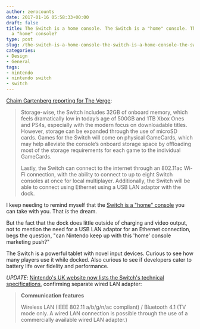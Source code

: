 ```yaml
---
author: zerocounts
date: 2017-01-16 05:58:33+00:00
draft: false
title: The Switch is a home console. The Switch is a "home" console. The Switch is
  a "home" console?
type: post
slug: /the-switch-is-a-home-console-the-switch-is-a-home-console-the-switch-is-a-home-console/
categories:
- Design
- General
tags:
- nintendo
- nintendo switch
- switch
---
```


[Chaim Gartenberg reporting for The Verge](http://www.theverge.com/circuitbreaker/2017/1/13/14261876/nintendo-switch-specs-32gb-720p-screen-battery-life):

> Storage-wise, the Switch includes 32GB of onboard memory, which feels dramatically low in today’s age of 500GB and 1TB Xbox Ones and PS4s, especially with the modern focus on downloadable titles. However, storage can be expanded through the use of microSD cards. Games for the Switch will come on physical GameCards, which may help alleviate the console’s onboard storage space by offloading most of the storage requirements for each game to the individual GameCards.
>
> Lastly, the Switch can connect to the internet through an 802.11ac Wi-Fi connection, with the ability to connect to up to eight Switch consoles at once for local multiplayer. Additionally, the Switch will be able to connect using Ethernet using a USB LAN adaptor with the dock.

I keep needing to remind myself that the [Switch is a "home" console](/2017/01/14/nintendo-switch-presentation-2017-impressions/) you can take with you. That _is_ the dream.

But the fact that the dock does little outside of charging and video output, not to mention the need for a USB LAN adaptor for an Ethernet connection, begs the question, "can Nintendo keep up with this 'home' console marketing push?"

The Switch is a powerful tablet with novel input devices. Curious to see how many players use it while docked. Also curious to see if developers cater to battery life over fidelity and performance.

_UPDATE_: [Nintendo's UK website now lists the Switch's technical specifications](https://www.nintendo.co.uk/Nintendo-Switch/Specifications/Specifications-1176277.html#1), confirming separate wired LAN adapter:

> **Communication features**
>
> Wireless LAN (IEEE 802.11 a/b/g/n/ac compliant) / Bluetooth 4.1 (TV mode only. A wired LAN connection is possible through the use of a commercially available wired LAN adapter.)
